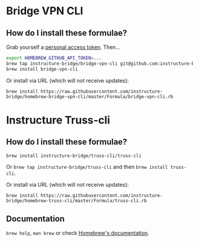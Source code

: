 # Bridge VPN CLI

## How do I install these formulae?
Grab yourself a [personal access token](https://github.com/settings/tokens/new?scopes=repo&description=Homebrew%20for%20Bridge%20VPN%20CLI). Then...

```bash
export HOMEBREW_GITHUB_API_TOKEN=...
brew tap instructure-bridge/bridge-vpn-cli git@github.com:instructure-bridge/homebrew-bridge-vpn-cli.git
brew install bridge-vpn-cli
```

Or install via URL (which will not receive updates):

```
brew install https://raw.githubusercontent.com/instructure-bridge/homebrew-bridge-vpn-cli/master/Formula/bridge-vpn-cli.rb
```

# Instructure Truss-cli

## How do I install these formulae?
`brew install instructure-bridge/truss-cli/truss-cli`

Or `brew tap instructure-bridge/truss-cli` and then `brew install truss-cli`.

Or install via URL (which will not receive updates):

```
brew install https://raw.githubusercontent.com/instructure-bridge/homebrew-truss-cli/master/Formula/truss-cli.rb
```

## Documentation
`brew help`, `man brew` or check [Homebrew's documentation](https://docs.brew.sh).
